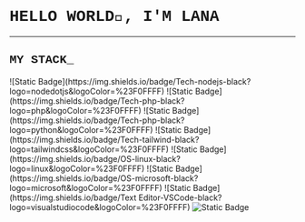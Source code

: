 ### <h1 style="font-family:Courier;">HELLO WORLD👋, I'M LANA</h1>
---
<h2 style="font-family:Courier;">MY STACK_</h2>
![Static Badge](https://img.shields.io/badge/Tech-nodejs-black?logo=nodedotjs&logoColor=%23F0FFFF) ![Static Badge](https://img.shields.io/badge/Tech-php-black?logo=php&logoColor=%23F0FFFF) ![Static Badge](https://img.shields.io/badge/Tech-php-black?logo=python&logoColor=%23F0FFFF) ![Static Badge](https://img.shields.io/badge/Tech-tailwind-black?logo=tailwindcss&logoColor=%23F0FFFF) ![Static Badge](https://img.shields.io/badge/OS-linux-black?logo=linux&logoColor=%23F0FFFF) ![Static Badge](https://img.shields.io/badge/OS-microsoft-black?logo=microsoft&logoColor=%23F0FFFF) ![Static Badge](https://img.shields.io/badge/Text Editor-VSCode-black?logo=visualstudiocode&logoColor=%23F0FFFF)

<img alt="Static Badge" src="https://img.shields.io/badge/tech-nodejs-black?logo=nodedotjs&logoColor=%23F0FFFF">

